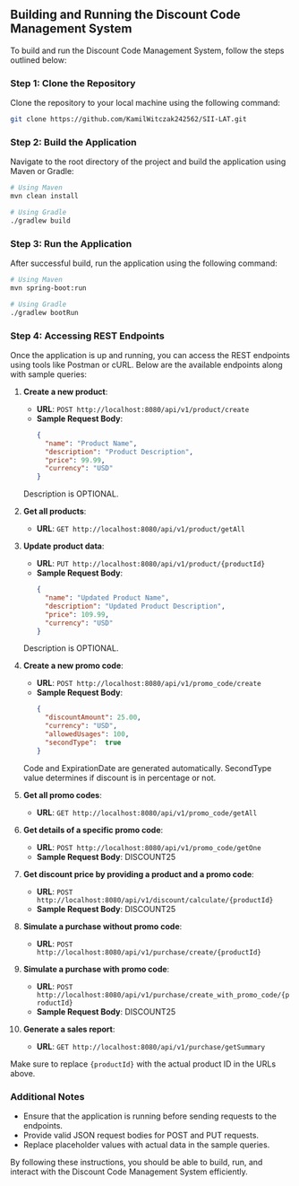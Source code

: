 ## Building and Running the Discount Code Management System

To build and run the Discount Code Management System, follow the steps outlined below:

### Step 1: Clone the Repository

Clone the repository to your local machine using the following command:

```bash
git clone https://github.com/KamilWitczak242562/SII-LAT.git
```

### Step 2: Build the Application

Navigate to the root directory of the project and build the application using Maven or Gradle:

```bash
# Using Maven
mvn clean install

# Using Gradle
./gradlew build
```

### Step 3: Run the Application

After successful build, run the application using the following command:

```bash
# Using Maven
mvn spring-boot:run

# Using Gradle
./gradlew bootRun
```

### Step 4: Accessing REST Endpoints

Once the application is up and running, you can access the REST endpoints using tools like Postman or cURL. Below are the available endpoints along with sample queries:

1. **Create a new product**:

    - **URL**: `POST http://localhost:8080/api/v1/product/create`
    - **Sample Request Body**:
      ```json
      {
        "name": "Product Name",
        "description": "Product Description",
        "price": 99.99,
        "currency": "USD"
      }
      ```
    Description is OPTIONAL.

2. **Get all products**:

    - **URL**: `GET http://localhost:8080/api/v1/product/getAll`

3. **Update product data**:

    - **URL**: `PUT http://localhost:8080/api/v1/product/{productId}`
    - **Sample Request Body**:
      ```json
      {
        "name": "Updated Product Name",
        "description": "Updated Product Description",
        "price": 109.99,
        "currency": "USD"
      }
      ```
    Description is OPTIONAL.

4. **Create a new promo code**:

    - **URL**: `POST http://localhost:8080/api/v1/promo_code/create`
    - **Sample Request Body**:
      ```json
      {
        "discountAmount": 25.00,
        "currency": "USD",
        "allowedUsages": 100,
        "secondType":  true
      }
      ```
    Code and ExpirationDate are generated automatically. SecondType value determines if discount is in percentage or not.
5. **Get all promo codes**:

    - **URL**: `GET http://localhost:8080/api/v1/promo_code/getAll`

6. **Get details of a specific promo code**:

    - **URL**: `POST http://localhost:8080/api/v1/promo_code/getOne`
    - **Sample Request Body**:
      DISCOUNT25

7. **Get discount price by providing a product and a promo code**:

    - **URL**: `POST http://localhost:8080/api/v1/discount/calculate/{productId}`
    - **Sample Request Body**:
      DISCOUNT25

8. **Simulate a purchase without promo code**:

    - **URL**: `POST http://localhost:8080/api/v1/purchase/create/{productId}`

9. **Simulate a purchase with promo code**:

    - **URL**: `POST http://localhost:8080/api/v1/purchase/create_with_promo_code/{productId}`
    - **Sample Request Body**:
      DISCOUNT25

10. **Generate a sales report**:

    - **URL**: `GET http://localhost:8080/api/v1/purchase/getSummary`

Make sure to replace `{productId}` with the actual product ID in the URLs above.

### Additional Notes

- Ensure that the application is running before sending requests to the endpoints.
- Provide valid JSON request bodies for POST and PUT requests.
- Replace placeholder values with actual data in the sample queries.

By following these instructions, you should be able to build, run, and interact with the Discount Code Management System efficiently.